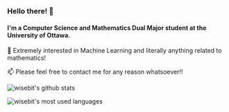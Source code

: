 ### Hello there! 👋

<!--
**wise-bit/wise-bit** is a ✨ _special_ ✨ repository because its `README.md` (this file) appears on your GitHub profile.

Here are some ideas to get you started:

- 🔭 I’m currently working on ...
- 🌱 I’m currently learning ...
- 👯 I’m looking to collaborate on ...
- 🤔 I’m looking for help with ...
- 💬 Ask me about ...
- 📫 How to reach me: ...
- 😄 Pronouns: ...
- ⚡ Fun fact: ...
-->

#### I'm a Computer Science and Mathematics Dual Major student at the University of Ottawa.

💬 Extremely interested in Machine Learning and literally anything related to mathematics!

📫 Please feel free to contact me for any reason whatsoever!!

![wisebit's github stats](https://github-readme-stats.vercel.app/api?username=wise-bit&theme=dark&show_icons=true)

![wisebit's most used languages](https://github-readme-stats.vercel.app/api/top-langs/?username=wise-bit&theme=vue-dark)

<!-- <table border="0" width=100% rules=none>
 <tr>
    <td style="vertical-align:top">
      <img alt="Github Stats" src="https://github-readme-stats.vercel.app/api?username=wise-bit&show_icons=true&theme=vue-dark" width="100%">
    </td>
    <td style="vertical-align:top">
      <img alt="Most Used Languages" src="https://github-readme-stats.vercel.app/api/top-langs/?username=wise-bit&theme=vue-dark" width="100%">
    </td>
 </tr>
</table> -->
